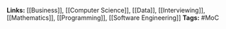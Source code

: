 **Links:** [[Business]], [[Computer Science]], [[Data]], [[Interviewing]], [[Mathematics]], [[Programming]], [[Software Engineering]]
**Tags:** #MoC 